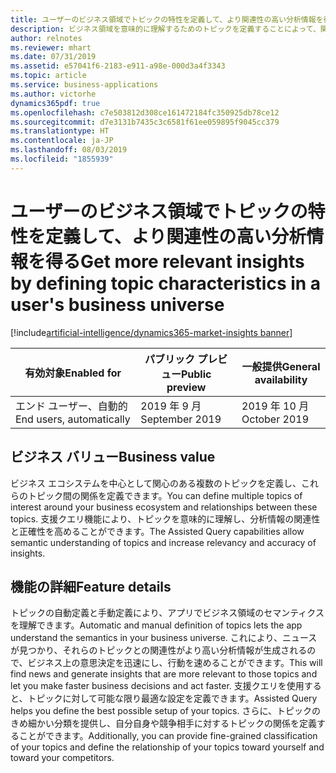 ```yaml
---
title: ユーザーのビジネス領域でトピックの特性を定義して、より関連性の高い分析情報を得る
description: ビジネス領域を意味的に理解するためのトピックを定義することによって、関連する分析情報を生成して監督します。
author: relnotes
ms.reviewer: mhart
ms.date: 07/31/2019
ms.assetid: e57041f6-2183-e911-a98e-000d3a4f3343
ms.topic: article
ms.service: business-applications
ms.author: victorhe
dynamics365pdf: true
ms.openlocfilehash: c7e503812d308ce161472184fc350925db78ce12
ms.sourcegitcommit: d7e3131b7435c3c6581f61ee059895f9045cc379
ms.translationtype: HT
ms.contentlocale: ja-JP
ms.lasthandoff: 08/03/2019
ms.locfileid: "1855939"
---
```

# <a name="get-more-relevant-insights-by-defining-topic-characteristics-in-a-users-business-universe"></a><span data-ttu-id="48553-103">ユーザーのビジネス領域でトピックの特性を定義して、より関連性の高い分析情報を得る</span><span class="sxs-lookup"><span data-stu-id="48553-103">Get more relevant insights by defining topic characteristics in a user's business universe</span></span>
[!include[artificial-intelligence/dynamics365-market-insights banner](../includes/artificial-intelligence/dynamics365-market-insights.md)]

| <span data-ttu-id="48553-104">有効対象</span><span class="sxs-lookup"><span data-stu-id="48553-104">Enabled for</span></span>    |  <span data-ttu-id="48553-105">パブリック プレビュー</span><span class="sxs-lookup"><span data-stu-id="48553-105">Public preview</span></span> | <span data-ttu-id="48553-106">一般提供</span><span class="sxs-lookup"><span data-stu-id="48553-106">General availability</span></span> | 
| ---------- | ---------- |---------- |
|<span data-ttu-id="48553-107">エンド ユーザー、自動的</span><span class="sxs-lookup"><span data-stu-id="48553-107">End users, automatically</span></span>|<span data-ttu-id="48553-108">2019 年 9 月</span><span class="sxs-lookup"><span data-stu-id="48553-108">September 2019</span></span>| <span data-ttu-id="48553-109">2019 年 10 月</span><span class="sxs-lookup"><span data-stu-id="48553-109">October 2019</span></span>|


## <a name="business-value"></a><span data-ttu-id="48553-110">ビジネス バリュー</span><span class="sxs-lookup"><span data-stu-id="48553-110">Business value</span></span>
<!-- bv start -->
<span data-ttu-id="48553-111">ビジネス エコシステムを中心として関心のある複数のトピックを定義し、これらのトピック間の関係を定義できます。</span><span class="sxs-lookup"><span data-stu-id="48553-111">You can define multiple topics of interest around your business ecosystem and relationships between these topics.</span></span> <span data-ttu-id="48553-112">支援クエリ機能により、トピックを意味的に理解し、分析情報の関連性と正確性を高めることができます。</span><span class="sxs-lookup"><span data-stu-id="48553-112">The Assisted Query capabilities allow semantic understanding of topics and increase relevancy and accuracy of insights.</span></span>
<!-- bv end -->



## <a name="feature-details"></a><span data-ttu-id="48553-113">機能の詳細</span><span class="sxs-lookup"><span data-stu-id="48553-113">Feature details</span></span>
<!--feature detail start -->
<span data-ttu-id="48553-114">トピックの自動定義と手動定義により、アプリでビジネス領域のセマンティクスを理解できます。</span><span class="sxs-lookup"><span data-stu-id="48553-114">Automatic and manual definition of topics lets the app understand the semantics in your business universe.</span></span> <span data-ttu-id="48553-115">これにより、ニュースが見つかり、それらのトピックとの関連性がより高い分析情報が生成されるので、ビジネス上の意思決定を迅速にし、行動を速めることができます。</span><span class="sxs-lookup"><span data-stu-id="48553-115">This will find news and generate insights that are more relevant to those topics and let you make faster business decisions and act faster.</span></span> <span data-ttu-id="48553-116">支援クエリを使用すると、トピックに対して可能な限り最適な設定を定義できます。</span><span class="sxs-lookup"><span data-stu-id="48553-116">Assisted Query helps you define the best possible setup of your topics.</span></span> <span data-ttu-id="48553-117">さらに、トピックのきめ細かい分類を提供し、自分自身や競争相手に対するトピックの関係を定義することができます。</span><span class="sxs-lookup"><span data-stu-id="48553-117">Additionally, you can provide fine-grained classification of your topics and define the relationship of your topics toward yourself and toward your competitors.</span></span>
<!--feature detail end -->











